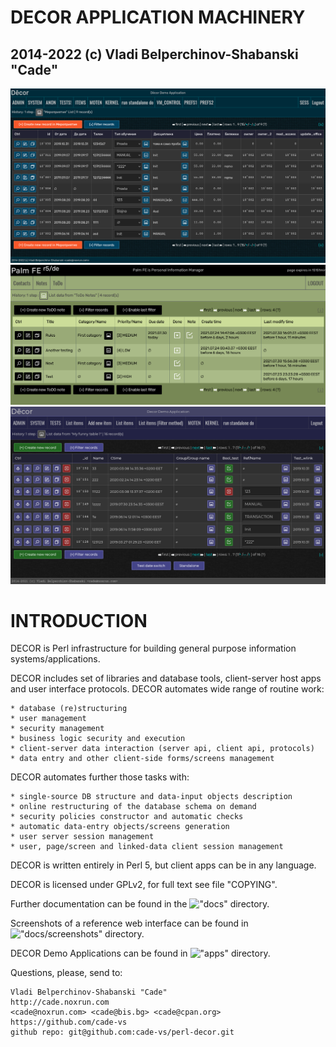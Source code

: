 


#  DECOR APPLICATION MACHINERY
##   2014-2022 (c) Vladi Belperchinov-Shabanski "Cade"

![DECOR Screenshot](docs/screenshots/decor_screenshot_2022-03-31.jpg)
![DECOR PalmFE App Screenshot](docs/screenshots/2021-07-31_Palm_FE_r5_de_List_ToDo.png)
![DECOR Screenshot](docs/screenshots/decor_2021-04-16_list_my_funny_table_16_records.png)

#  INTRODUCTION

DECOR is Perl infrastructure for building general purpose information
systems/applications.

DECOR includes set of libraries and database tools, client-server host apps
and user interface protocols. DECOR automates wide range of routine work:

    * database (re)structuring
    * user management
    * security management
    * business logic security and execution
    * client-server data interaction (server api, client api, protocols)
    * data entry and other client-side forms/screens management

DECOR automates further those tasks with:

    * single-source DB structure and data-input objects description
    * online restructuring of the database schema on demand
    * security policies constructor and automatic checks
    * automatic data-entry objects/screens generation
    * user server session management
    * user, page/screen and linked-data client session management

DECOR is written entirely in Perl 5, but client apps can be in any language.

DECOR is licensed under GPLv2, for full text see file "COPYING".

Further documentation can be found in the !["docs"](docs) directory.

Screenshots of a reference web interface can be found in 
!["docs/screenshots"](docs/screenshots) directory.

DECOR Demo Applications can be found in !["apps"](apps) directory.

Questions, please, send to:

    Vladi Belperchinov-Shabanski "Cade"
    http://cade.noxrun.com
    <cade@noxrun.com> <cade@bis.bg> <cade@cpan.org>
    https://github.com/cade-vs
    github repo: git@github.com:cade-vs/perl-decor.git
